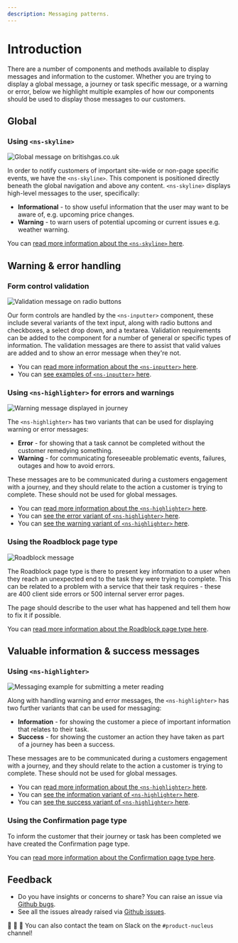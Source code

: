 ```yaml
---
description: Messaging patterns.
---
```


# Introduction

There are a number of components and methods available to display messages and information to the customer. Whether you are trying to display a global message, a journey or task specific message, or a warning or error, below we highlight multiple examples of how our components should be used to display those messages to our customers. 

## Global

### Using `<ns-skyline>`

![Global message on britishgas.co.uk](https://user-images.githubusercontent.com/45626534/86783221-ec750080-c057-11ea-9aa7-7b76a9c69c1c.png)

In order to notify customers of important site-wide or non-page specific events, we have the `<ns-skyline>`. This component is positioned directly beneath the global navigation and above any content. `<ns-skyline>` displays high-level messages to the user, specifically:

- **Informational** - to show useful information that the user may want to be aware of, e.g. upcoming price changes.
- **Warning** - to warn users of potential upcoming or current issues e.g. weather warning.

You can [read more information about the `<ns-skyline>` here](https://docs.britishgas.design/components/ns-skyline).

## Warning & error handling

### Form control validation

![Validation message on radio buttons](https://user-images.githubusercontent.com/45626534/86784027-f3e8d980-c058-11ea-837e-5afb39fd11da.png)

Our form controls are handled by the `<ns-inputter>` component, these include several variants of the text input, along with radio buttons and checkboxes, a select drop down, and a textarea. Validation requirements can be added to the component for a number of general or specific types of information. The validation messages are there to assist that valid values are added and to show an error message when they're not. 

- You can [read more information about the `<ns-inputter>` here](https://docs.britishgas.design/components/ns-inputter).
- You can [see examples of `<ns-inputter>` here](https://docs.britishgas.design/components/ns-inputter).

### Using `<ns-highlighter>` for errors and warnings

![Warning message displayed in journey](https://user-images.githubusercontent.com/45626534/86784458-72de1200-c059-11ea-98fe-75700c5056c0.png)

The `<ns-highlighter>` has two variants that can be used for displaying warning or error messages:

- **Error** - for showing that a task cannot be completed without the customer remedying something.
- **Warning** - for communicating foreseeable problematic events, failures, outages and how to avoid errors.

These messages are to be communicated during a customers engagement with a journey, and they should relate to the action a customer is trying to complete. These should not be used for global messages.

- You can [read more information about the `<ns-highlighter>` here](https://docs.britishgas.design/components/ns-highlighter).
- You can [see the error variant of `<ns-highlighter>` here](https://www.britishgas.co.uk/nucleus/demo/index.html?path=/story/ns-highlighter--error).
- You can [see the warning variant of `<ns-highlighter>` here](https://www.britishgas.co.uk/nucleus/demo/index.html?path=/story/ns-highlighter--warning).


### Using the Roadblock page type

![Roadblock message](https://user-images.githubusercontent.com/45626534/83500827-31d16b80-a4b7-11ea-9e53-315c9108950a.png)

The Roadblock page type is there to present key information to a user when they reach an unexpected end to the task they were trying to complete. This can be related to a problem with a service that their task requires - these are 400 client side errors or 500 internal server error pages.

The page should describe to the user what has happened and tell them how to fix it if possible.

You can [read more information about the Roadblock page type here](https://docs.britishgas.design/page-types/roadblock).

## Valuable information & success messages

### Using `<ns-highlighter>`

![Messaging example for submitting a meter reading](https://user-images.githubusercontent.com/45626534/86784635-a7ea6480-c059-11ea-96a4-b54f141a1a69.png)

Along with handling warning and error messages, the `<ns-highlighter>` has two further variants that can be used for messaging:

- **Information** - for showing the customer a piece of important information that relates to their task.
- **Success** - for showing the customer an action they have taken as part of a journey has been a success.

These messages are to be communicated during a customers engagement with a journey, and they should relate to the action a customer is trying to complete. These should not be used for global messages.

- You can [read more information about the `<ns-highlighter>` here](https://docs.britishgas.design/components/ns-highlighter).
- You can [see the information variant of `<ns-highlighter>` here](https://www.britishgas.co.uk/nucleus/demo/index.html?path=/story/ns-highlighter--information).
- You can [see the success variant of `<ns-highlighter>` here](https://www.britishgas.co.uk/nucleus/demo/index.html?path=/story/ns-highlighter--success).

### Using the Confirmation page type

To inform the customer that their journey or task has been completed we have created the Confirmation page type.

You can [read more information about the Confirmation page type here](https://docs.britishgas.design/page-types/confirmation).


## Feedback

* Do you have insights or concerns to share? You can raise an issue via [Github bugs](https://github.com/ConnectedHomes/nucleus/issues/new?assignees=&labels=Bug&template=a--bug-report.md&title=[bug]%20[patterns-messaging]).
* See all the issues already raised via [Github issues](https://github.com/connectedHomes/nucleus/issues?utf8=%E2%9C%93&q=is%3Aopen+is%3Aissue+label%3ABug+[patterns-messaging]).

💩 🎉 🦄 You can also contact the team on Slack on the `#product-nucleus` channel!
